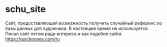 # schu_site
Сайт, предоставляющий возможность получить случайный референс из базы данных для художника. В настоящее время не используется.
Писал сайт летом ради интереса и как подобие сайта https://quickposes.com/ru
